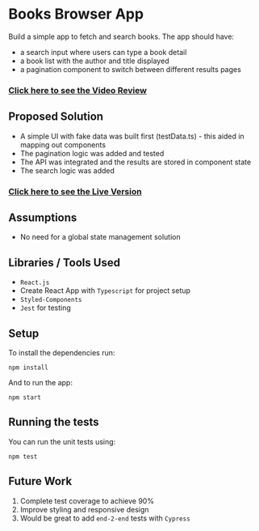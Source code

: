 # Books Browser App

Build a simple app to fetch and search books. The app should have:

- a search input where users can type a book detail
- a book list with the author and title displayed
- a pagination component to switch between different results pages

### [Click here to see the Video Review]([LINK_TO_LOOM_VIDEO])

## Proposed Solution

- A simple UI with fake data was built first (testData.ts) - this aided in mapping out components
- The pagination logic was added and tested
- The API was integrated and the results are stored in component state
- The search logic was added

### [Click here to see the Live Version]()

## Assumptions

- No need for a global state management solution

## Libraries / Tools Used

- `React.js`
- Create React App with `Typescript` for project setup
- `Styled-Components`
- `Jest` for testing

## Setup

To install the dependencies run:

`npm install`

And to run the app:

`npm start`

## Running the tests

You can run the unit tests using:

`npm test`

## Future Work

1. Complete test coverage to achieve 90%
2. Improve styling and responsive design
3. Would be great to add `end-2-end` tests with `Cypress`
